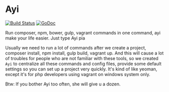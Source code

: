 # Ayi

[![Build Status](https://travis-ci.org/dyweb/Ayi.svg)](https://travis-ci.org/dyweb/Ayi)
[![GoDoc](https://godoc.org/github.com/dyweb/Ayi?status.svg)](https://godoc.org/github.com/dyweb/Ayi)

Run composer, npm, bower, gulp, vagrant commands in one command, ayi make your life easier. Just type Ayi pia

Usually we need to run a lot of commands after we create a project, composer install, npm install, gulp build, vagrant up. And this will cause a lot of troubles for people who are not familiar with these tools, so we created
`Ayi` to centralize all these commands and config files, provide some default settings so you can set up a project very quickly. It's kind of like yeoman, except it's for php developers using vagrant on windows system only.

Btw: If you bother Ayi too often, she will give u a dozen.
